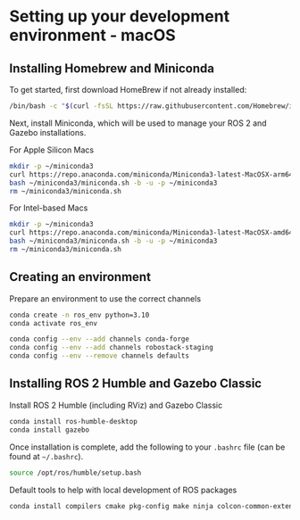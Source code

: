 # Setting up your development environment - macOS

## Installing Homebrew and Miniconda
To get started, first download HomeBrew if not already installed:

```bash
/bin/bash -c "$(curl -fsSL https://raw.githubusercontent.com/Homebrew/install/HEAD/install.sh)"
```
Next, install Miniconda, which will be used to manage your ROS 2 and Gazebo installations.

For Apple Silicon Macs

```bash
mkdir -p ~/miniconda3
curl https://repo.anaconda.com/miniconda/Miniconda3-latest-MacOSX-arm64.sh -o ~/miniconda3/miniconda.sh
bash ~/miniconda3/miniconda.sh -b -u -p ~/miniconda3
rm ~/miniconda3/miniconda.sh
```
For Intel-based Macs

```bash
mkdir -p ~/miniconda3
curl https://repo.anaconda.com/miniconda/Miniconda3-latest-MacOSX-amd64.sh -o ~/miniconda3/miniconda.sh
bash ~/miniconda3/miniconda.sh -b -u -p ~/miniconda3
rm ~/miniconda3/miniconda.sh
```

## Creating an environment 
Prepare an environment to use the correct channels

```bash
conda create -n ros_env python=3.10
conda activate ros_env

conda config --env --add channels conda-forge
conda config --env --add channels robostack-staging
conda config --env --remove channels defaults
```

## Installing ROS 2 Humble and Gazebo Classic 
Install ROS 2 Humble (including RViz) and Gazebo Classic
```bash
conda install ros-humble-desktop
conda install gazebo
```

Once installation is complete, add the following to your `.bashrc` file (can be found at `~/.bashrc`).

```sh
source /opt/ros/humble/setup.bash
```

Default tools to help with local development of ROS packages

```bash
conda install compilers cmake pkg-config make ninja colcon-common-extensions catkin_tools rosdep
```
